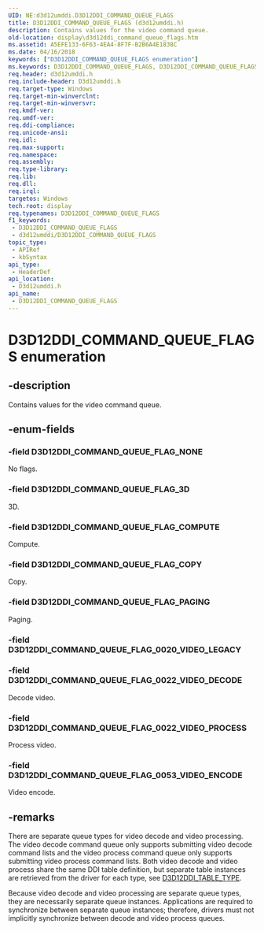 ```yaml
---
UID: NE:d3d12umddi.D3D12DDI_COMMAND_QUEUE_FLAGS
title: D3D12DDI_COMMAND_QUEUE_FLAGS (d3d12umddi.h)
description: Contains values for the video command queue.
old-location: display\d3d12ddi_command_queue_flags.htm
ms.assetid: A5EFE133-6F63-4EA4-8F7F-B2B6A4E1838C
ms.date: 04/16/2018
keywords: ["D3D12DDI_COMMAND_QUEUE_FLAGS enumeration"]
ms.keywords: D3D12DDI_COMMAND_QUEUE_FLAGS, D3D12DDI_COMMAND_QUEUE_FLAGS enumeration [Display Devices], D3D12DDI_COMMAND_QUEUE_FLAG_0022_VIDEO_DECODE, D3D12DDI_COMMAND_QUEUE_FLAG_0022_VIDEO_PROCESS, D3D12DDI_COMMAND_QUEUE_FLAG_3D, D3D12DDI_COMMAND_QUEUE_FLAG_COMPUTE, D3D12DDI_COMMAND_QUEUE_FLAG_COPY, D3D12DDI_COMMAND_QUEUE_FLAG_NONE, D3D12DDI_COMMAND_QUEUE_FLAG_PAGING, d3d12umddi/D3D12DDI_COMMAND_QUEUE_FLAGS, d3d12umddi/D3D12DDI_COMMAND_QUEUE_FLAG_0022_VIDEO_DECODE, d3d12umddi/D3D12DDI_COMMAND_QUEUE_FLAG_0022_VIDEO_PROCESS, d3d12umddi/D3D12DDI_COMMAND_QUEUE_FLAG_3D, d3d12umddi/D3D12DDI_COMMAND_QUEUE_FLAG_COMPUTE, d3d12umddi/D3D12DDI_COMMAND_QUEUE_FLAG_COPY, d3d12umddi/D3D12DDI_COMMAND_QUEUE_FLAG_NONE, d3d12umddi/D3D12DDI_COMMAND_QUEUE_FLAG_PAGING, display.d3d12ddi_command_queue_flags
req.header: d3d12umddi.h
req.include-header: D3d12umddi.h
req.target-type: Windows
req.target-min-winverclnt: 
req.target-min-winversvr: 
req.kmdf-ver: 
req.umdf-ver: 
req.ddi-compliance: 
req.unicode-ansi: 
req.idl: 
req.max-support: 
req.namespace: 
req.assembly: 
req.type-library: 
req.lib: 
req.dll: 
req.irql: 
targetos: Windows
tech.root: display
req.typenames: D3D12DDI_COMMAND_QUEUE_FLAGS
f1_keywords:
 - D3D12DDI_COMMAND_QUEUE_FLAGS
 - d3d12umddi/D3D12DDI_COMMAND_QUEUE_FLAGS
topic_type:
 - APIRef
 - kbSyntax
api_type:
 - HeaderDef
api_location:
 - D3d12umddi.h
api_name:
 - D3D12DDI_COMMAND_QUEUE_FLAGS
---
```


# D3D12DDI_COMMAND_QUEUE_FLAGS enumeration


## -description

Contains values for the video command queue.

## -enum-fields

### -field D3D12DDI_COMMAND_QUEUE_FLAG_NONE

No flags.

### -field D3D12DDI_COMMAND_QUEUE_FLAG_3D

3D.

### -field D3D12DDI_COMMAND_QUEUE_FLAG_COMPUTE

Compute.

### -field D3D12DDI_COMMAND_QUEUE_FLAG_COPY

Copy.

### -field D3D12DDI_COMMAND_QUEUE_FLAG_PAGING

Paging.

### -field D3D12DDI_COMMAND_QUEUE_FLAG_0020_VIDEO_LEGACY

### -field D3D12DDI_COMMAND_QUEUE_FLAG_0022_VIDEO_DECODE

Decode video.

### -field D3D12DDI_COMMAND_QUEUE_FLAG_0022_VIDEO_PROCESS

Process video.

### -field D3D12DDI_COMMAND_QUEUE_FLAG_0053_VIDEO_ENCODE

Video encode.

## -remarks

There are separate queue types for video decode and video processing.  The video decode command queue only supports submitting video decode command lists and the video process command queue only supports submitting video process command lists.  Both video decode and video process share the same DDI table definition, but separate table instances are retrieved from the driver for each type, see [D3D12DDI_TABLE_TYPE](ne-d3d12umddi-d3d12ddi_table_type.md).

Because video decode and video processing are separate queue types, they are necessarily separate queue instances.  Applications are required to synchronize between separate queue instances; therefore, drivers must not implicitly synchronize between decode and video process queues.

